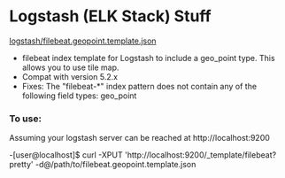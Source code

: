 # Logstash (ELK Stack) Stuff

[logstash/filebeat.geopoint.template.json](https://github.com/thedonvaughn/elk/blob/master/logstash/filebeat.geopoint.template.json)
 - filebeat index template for Logstash to include a geo_point type.  This allows you to use tile map.
 - Compat with version 5.2.x
 - Fixes: The "filebeat-*" index pattern does not contain any of the following field types: geo_point

### To use:

Assuming your logstash server can be reached at http://localhost:9200 

-[user@localhost]$ curl -XPUT 'http://localhost:9200/_template/filebeat?pretty' -d@/path/to/filebeat.geopoint.template.json
